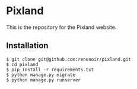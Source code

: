 # Pixland

This is the repository for the Pixland website.

## Installation

```
$ git clone git@github.com:renenoir/pixland.git
$ cd pixland
$ pip install -r requirements.txt
$ python manage.py migrate
$ python manage.py runserver
```
